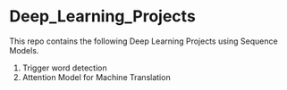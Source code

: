 # Deep_Learning_Projects
This repo contains the following Deep Learning Projects using Sequence Models.
1. Trigger word detection
2. Attention Model for Machine Translation

